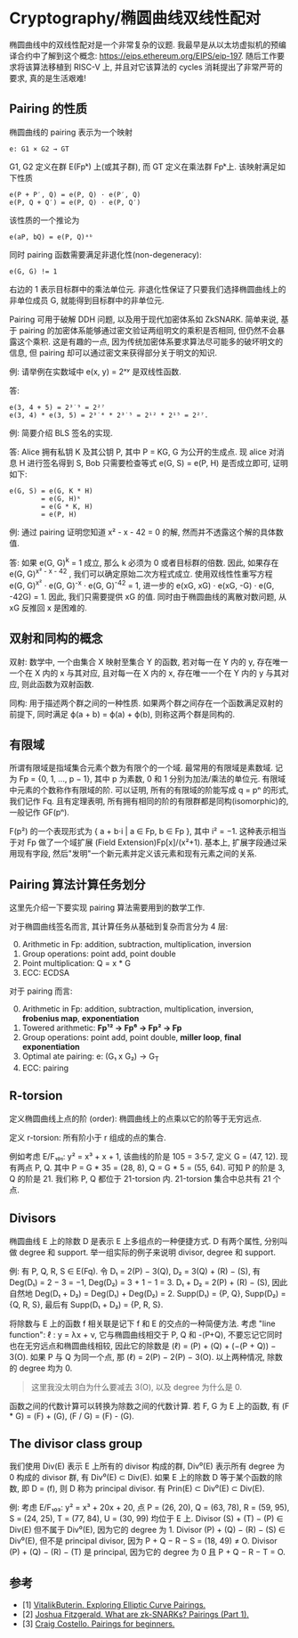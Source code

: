 # Cryptography/椭圆曲线双线性配对

椭圆曲线中的双线性配对是一个非常复杂的议题. 我最早是从以太坊虚拟机的预编译合约中了解到这个概念: <https://eips.ethereum.org/EIPS/eip-197>. 随后工作要求将该算法移植到 RISC-V 上, 并且对它该算法的 cycles 消耗提出了非常严苛的要求, 真的是生活艰难!

## Pairing 的性质

椭圆曲线的 pairing 表示为一个映射

```text
e: G1 × G2 → GT
```

G1, G2 定义在群 E(Fpᵏ) 上(或其子群), 而 GT 定义在乘法群 Fpᵏ上. 该映射满足如下性质

```text
e(P + P′, Q) = e(P, Q) · e(P′, Q)
e(P, Q + Q′) = e(P, Q) · e(P, Q′)
```

该性质的一个推论为

```text
e(aP, bQ) = e(P, Q)ᵃᵇ
```

同时 pairing 函数需要满足非退化性(non-degeneracy):

```text
e(G, G) != 1
```

右边的 1 表示目标群中的乘法单位元. 非退化性保证了只要我们选择椭圆曲线上的非单位成员 G, 就能得到目标群中的非单位元.

Pairing 可用于破解 DDH 问题, 以及用于现代加密体系如 ZkSNARK. 简单来说, 基于 pairing 的加密体系能够通过密文验证两组明文的乘积是否相同, 但仍然不会暴露这个乘积. 这是有趣的一点, 因为传统加密体系要求算法尽可能多的破坏明文的信息, 但 pairing 却可以通过密文来获得部分关于明文的知识.

例: 请举例在实数域中 e(x, y) = 2ˣʸ 是双线性函数.

答:

```text
e(3, 4 + 5) = 2³˙⁹ = 2²⁷
e(3, 4) * e(3, 5) = 2³˙⁴ * 2³˙⁵ = 2¹² * 2¹⁵ = 2²⁷.
```

例: 简要介绍 BLS 签名的实现.

答: Alice 拥有私钥 K 及其公钥 P, 其中 P = KG, G 为公开的生成点. 现 alice 对消息 H 进行签名得到 S, Bob 只需要检查等式 e(G, S) = e(P, H) 是否成立即可, 证明如下:

```text
e(G, S) = e(G, K * H)
        = e(G, H)ᵏ
        = e(G * K, H)
        = e(P, H)
```

例: 通过 pairing 证明您知道 x² - x - 42 = 0 的解, 然而并不透露这个解的具体数值.

答: 如果 e(G, G)<sup>k</sup> = 1 成立, 那么 k 必须为 0 或者目标群的倍数. 因此, 如果存在 e(G, G)<sup>x² - x - 42</sup> , 我们可以确定原始二次方程式成立. 使用双线性性重写方程 e(G, G)<sup>x²</sup> ⋅ e(G, G)<sup>-x</sup> ⋅ e(G, G)<sup>-42</sup> = 1, 进一步的 e(xG, xG) ⋅ e(xG, -G) ⋅ e(G, -42G) = 1. 因此, 我们只需要提供 xG 的值. 同时由于椭圆曲线的离散对数问题, 从 xG 反推回 x 是困难的.

## 双射和同构的概念

双射: 数学中, 一个由集合 X 映射至集合 Y 的函数, 若对每一在 Y 内的 y, 存在唯一一个在 X 内的 x 与其对应, 且对每一在 X 内的 x, 存在唯一一个在 Y 内的 y 与其对应, 则此函数为双射函数.

同构: 用于描述两个群之间的一种性质. 如果两个群之间存在一个函数满足双射的前提下, 同时满足 ϕ(a + b) = ϕ(a) + ϕ(b), 则称这两个群是同构的.

## 有限域

所谓有限域是指域集合元素个数为有限个的一个域. 最常用的有限域是素数域. 记为 Fp = {0, 1, ..., p − 1}, 其中 p 为素数, 0 和 1 分别为加法/乘法的单位元. 有限域中元素的个数称作有限域的阶. 可以证明, 所有的有限域的阶能写成 q = pⁿ 的形式, 我们记作 Fq. 且有定理表明, 所有拥有相同的阶的有限群都是同构(isomorphic)的, 一般记作 GF(pⁿ).

F(p²) 的一个表现形式为 { a + b⋅i | a ∈ Fp, b ∈ Fp }, 其中 i² = −1. 这种表示相当于对 Fp 做了一个域扩展 (Field Extension)Fp[x]/(x²+1). 基本上, 扩展字段通过采用现有字段, 然后"发明"一个新元素并定义该元素和现有元素之间的关系.


## Pairing 算法计算任务划分

这里先介绍一下要实现 pairing 算法需要用到的数学工作.

对于椭圆曲线签名而言, 其计算任务从基础到复杂而言分为 4 层:

0. Arithmetic in Fp: addition, subtraction, multiplication, inversion
0. Group operations: point add, point double
0. Point multiplication: Q = x * G
0. ECC: ECDSA

对于 pairing 而言:

0. Arithmetic in Fp: addition, subtraction, multiplication, inversion, **frobenius map**, **exponentiation**
0. Towered arithmetic: **Fp¹² → Fp⁶ → Fp² → Fp**
0. Group operations: point add, point double, **miller loop**, **final exponentiation**
0. Optimal ate pairing: e: (G₁ x G₂) → G<sub>T</sub>
0. ECC: pairing

## R-torsion

定义椭圆曲线上点的阶 (order): 椭圆曲线上的点乘以它的阶等于无穷远点.

定义 r-torsion: 所有阶小于 r 组成的点的集合.

例如考虑 E/F₁₀₁: y² = x³ + x + 1, 该曲线的阶是 105 = 3·5·7, 定义 G = (47, 12). 现有两点 P, Q. 其中 P = G * 35 =
(28, 8), Q = G * 5 = (55, 64). 可知 P 的阶是 3, Q 的阶是 21. 我们称 P, Q 都位于 21-torsion 内. 21-torsion 集合中总共有 21 个点.

## Divisors

椭圆曲线 E 上的除数 D 是表示 E 上多组点的一种便捷方式. D 有两个属性, 分别叫做 degree 和 support. 举一组实际的例子来说明 divisor, degree 和 support.

例: 有 P, Q, R, S ∈ E(Fq). 令 D₁ = 2(P) − 3(Q), D₂ = 3(Q) + (R) − (S), 有 Deg(D₁) = 2 − 3 = −1, Deg(D₂) = 3 + 1 − 1 = 3. D₁ + D₂ = 2(P) + (R) − (S), 因此自然地 Deg(D₁ + D₂) = Deg(D₁) + Deg(D₂) = 2. Supp(D₁) = {P, Q}, Supp(D₂) =
{Q, R, S}, 最后有 Supp(D₁ + D₂) = {P, R, S}.

将除数与 E 上的函数 f 相关联是记下 f 和 E 的交点的一种简便方法. 考虑 "line function": ℓ : y = λx + ν, 它与椭圆曲线相交于 P, Q 和 -(P+Q), 不要忘记它同时也在无穷远点和椭圆曲线相较, 因此它的除数是 (ℓ) = (P) + (Q) + (−(P + Q)) − 3(O). 如果 P 与 Q 为同一个点, 那 (ℓ) = 2(P) − 2(P) − 3(O). 以上两种情况, 除数的 degree 均为 0.

> 这里我没太明白为什么要减去 3(O), 以及 degree 为什么是 0.

函数之间的代数计算可以转换为除数之间的代数计算. 若 F, G 为 E 上的函数, 有 (F * G) = (F) + (G), (F / G) = (F) - (G).

## The divisor class group

我们使用 Div(E) 表示 E 上所有的 divisor 构成的群, Div⁰(E) 表示所有 degree 为 0 构成的 divisor 群, 有 Div⁰(E) ⊂ Div(E). 如果 E 上的除数 D 等于某个函数的除数, 即 D = (f), 则 D 称为 principal divisor. 有 Prin(E) ⊂ Div⁰(E) ⊂ Div(E).

例: 考虑 E/F₁₀₃: y² = x³ + 20x + 20, 点 P = (26, 20), Q = (63, 78), R = (59, 95), S = (24, 25), T = (77, 84),
U = (30, 99) 均位于 E 上. Divisor (S) + (T) − (P) ∈ Div(E) 但不属于 Div⁰(E), 因为它的 degree 为 1. Divisor (P) + (Q) − (R) − (S) ∈ Div⁰(E), 但不是 principal divisor, 因为 P + Q − R − S = (18, 49) ≠ O. Divisor (P) + (Q) − (R) − (T) 是 principal, 因为它的 degree 为 0 且 P + Q − R − T = O.


## 参考

- [1] [VitalikButerin. Exploring Elliptic Curve Pairings.](https://medium.com/@VitalikButerin/exploring-elliptic-curve-pairings-c73c1864e627)
- [2] [Joshua Fitzgerald. What are zk-SNARKs? Pairings (Part 1).](https://medium.com/coinmonks/what-are-zk-snarks-pairings-part-1-a76b58f1a51b)
- [3] [Craig Costello. Pairings for beginners.](https://www.craigcostello.com.au/tutorials>)
